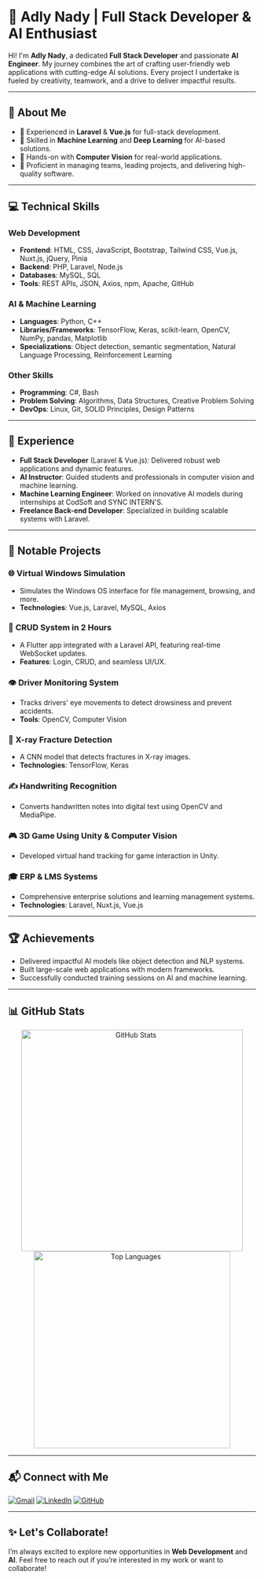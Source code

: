 # 🌟 Adly Nady | Full Stack Developer & AI Enthusiast

Hi! I'm **Adly Nady**, a dedicated **Full Stack Developer** and passionate **AI Engineer**. My journey combines the art of crafting user-friendly web applications with cutting-edge AI solutions. Every project I undertake is fueled by creativity, teamwork, and a drive to deliver impactful results.

---

## 🚀 **About Me**
- 🔹 Experienced in **Laravel** & **Vue.js** for full-stack development.
- 🔹 Skilled in **Machine Learning** and **Deep Learning** for AI-based solutions.
- 🔹 Hands-on with **Computer Vision** for real-world applications.
- 🔹 Proficient in managing teams, leading projects, and delivering high-quality software.

---

## 💻 **Technical Skills**
### **Web Development**
- **Frontend**: HTML, CSS, JavaScript, Bootstrap, Tailwind CSS, Vue.js, Nuxt.js, jQuery, Pinia
- **Backend**: PHP, Laravel, Node.js
- **Databases**: MySQL, SQL
- **Tools**: REST APIs, JSON, Axios, npm, Apache, GitHub

### **AI & Machine Learning**
- **Languages**: Python, C++
- **Libraries/Frameworks**: TensorFlow, Keras, scikit-learn, OpenCV, NumPy, pandas, Matplotlib
- **Specializations**: Object detection, semantic segmentation, Natural Language Processing, Reinforcement Learning

### **Other Skills**
- **Programming**: C#, Bash
- **Problem Solving**: Algorithms, Data Structures, Creative Problem Solving
- **DevOps**: Linux, Git, SOLID Principles, Design Patterns

---

## 🌟 **Experience**
- **Full Stack Developer** (Laravel & Vue.js): Delivered robust web applications and dynamic features.
- **AI Instructor**: Guided students and professionals in computer vision and machine learning.
- **Machine Learning Engineer**: Worked on innovative AI models during internships at CodSoft and SYNC INTERN'S.
- **Freelance Back-end Developer**: Specialized in building scalable systems with Laravel.

---

## 📂 **Notable Projects**
### 🌐 **Virtual Windows Simulation**
- Simulates the Windows OS interface for file management, browsing, and more.
- **Technologies**: Vue.js, Laravel, MySQL, Axios

### 📱 **CRUD System in 2 Hours**
- A Flutter app integrated with a Laravel API, featuring real-time WebSocket updates.
- **Features**: Login, CRUD, and seamless UI/UX.

### 👁️ **Driver Monitoring System**
- Tracks drivers' eye movements to detect drowsiness and prevent accidents.
- **Tools**: OpenCV, Computer Vision

### 🧠 **X-ray Fracture Detection**
- A CNN model that detects fractures in X-ray images.
- **Technologies**: TensorFlow, Keras

### ✍️ **Handwriting Recognition**
- Converts handwritten notes into digital text using OpenCV and MediaPipe.

### 🎮 **3D Game Using Unity & Computer Vision**
- Developed virtual hand tracking for game interaction in Unity.

### 🎓 **ERP & LMS Systems**
- Comprehensive enterprise solutions and learning management systems.
- **Technologies**: Laravel, Nuxt.js, Vue.js

---

## 🏆 **Achievements**
- Delivered impactful AI models like object detection and NLP systems.
- Built large-scale web applications with modern frameworks.
- Successfully conducted training sessions on AI and machine learning.

---

## 📊 **GitHub Stats**
<p align="center">
  <img src="https://github-readme-stats.vercel.app/api?username=adly-nady&show_icons=true&theme=radical" alt="GitHub Stats" width="450"/>
  <img src="https://github-readme-stats.vercel.app/api/top-langs/?username=adly-nady&layout=compact&theme=radical" alt="Top Languages" width="400"/>
</p>

---

## 📬 **Connect with Me**
<p align="left">
  <a href="mailto:adlynady.example@gmail.com"><img src="https://img.icons8.com/fluency/48/000000/gmail-new.png" alt="Gmail"/></a>
  <a href="https://www.linkedin.com/in/adly-nady-10741b236/"><img src="https://img.icons8.com/color/48/000000/linkedin.png" alt="LinkedIn"/></a>
  <a href="https://github.com/adly-nady"><img src="https://img.icons8.com/ios-glyphs/48/000000/github.png" alt="GitHub"/></a>
</p>

---

## ✨ **Let's Collaborate!**
I’m always excited to explore new opportunities in **Web Development** and **AI**. Feel free to reach out if you’re interested in my work or want to collaborate!
